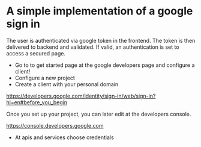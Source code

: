 # A simple implementation of a google sign in

The user is authenticated via google token in the frontend.
The token is then delivered to backend and validated. If valid, an authentication is set to access a secured page.

- Go to to get started page at the google developers page and configure a client!
- Configure a new project
- Create a client with your personal domain

https://developers.google.com/identity/sign-in/web/sign-in?hl=en#before_you_begin

Once you set up your project, you can later edit at the developers console.

https://console.developers.google.com

- At apis and services choose credentials